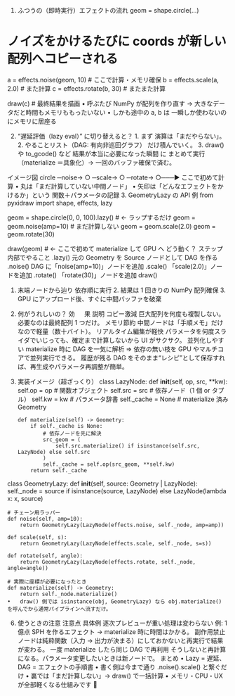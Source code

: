 1. ふつうの（即時実行）エフェクトの流れ
   geom = shape.circle(...)

# ノイズをかけるたびに coords が新しい配列へコピーされる

a = effects.noise(geom, 10) # ここで計算・メモリ確保
b = effects.scale(a, 2.0) # また計算
c = effects.rotate(b, 30) # またまた計算

draw(c) # 最終結果を描画
• 呼ぶたび NumPy が配列を作り直す → 大きなデータだと時間もメモリももったいない
• しかも途中の a, b は 一瞬しか使わないのにメモリに居座る

2. “遅延評価（lazy eval）” に切り替えると？ 1. まず 演算は「まだやらない」。 2. やることリスト（DAG: 有向非巡回グラフ） だけ積んでいく。 3. draw() や to_gcode() など 結果が本当に必要になった瞬間 に
   まとめて実行（materialize ＝具象化）→ 一回のバッファ確保で済む。

イメージ図
circle ─noise→ ○ ─scale→ ○ ─rotate→ ○───► ここで初めて計算
• 丸は「まだ計算していない中間ノード」
• 矢印は「どんなエフェクトをかけるか」という 関数＋パラメータの記録 3. GeometryLazy の API 例
from pyxidraw import shape, effects, lazy

geom = shape.circle(0, 0, 100).lazy() # ← ラップするだけ
geom = geom.noise(amp=10) # まだ計算しない
geom = geom.scale(2.0)
geom = geom.rotate(30)

draw(geom) # ← ここで初めて materialize して GPU へ
どう動く？
ステップ
内部でやること
.lazy()
元の Geometry を Source ノードとして DAG を作る
.noise()
DAG に「noise(amp=10)」ノードを追加
.scale()
「scale(2.0)」ノードを追加
.rotate()
「rotate(30)」ノードを追加
draw()

1.  末端ノードから辿り 依存順に実行 2. 結果は 1 回きりの NumPy 配列確保 3. GPU にアップロード後、すぐに中間バッファを破棄
2.  何がうれしいの？
    効   果
    説明
    コピー激減
    巨大配列を何度も複製しない。必要なのは最終配列 1 つだけ。
    メモリ節約
    中間ノードは「手順メモ」だけなので軽量（数十バイト）。
    リアルタイム編集が軽快
    パラメータを何度スライダでいじっても、確定まで計算しないから UI がサクサク。
    並列化しやすい
    materialize 時に DAG を一気に解析 ⇒ 依存の無い枝を GPU やマルチコアで並列実行できる。
    履歴が残る
    DAG をそのまま“レシピ”として保存すれば、再生成やパラメータ再調整が簡単。
3.  実装イメージ（超ざっくり）
    class LazyNode:
    def **init**(self, op, src, \*\*kw):
    self.op = op # 関数オブジェクト
    self.src = src # 依存ノード（1 個 or タプル）
    self.kw = kw # パラメータ辞書
    self.\_cache = None # materialize 済み Geometry

        def materialize(self) -> Geometry:
            if self._cache is None:
                # 依存ノードを先に解決
                src_geom = (
                    self.src.materialize() if isinstance(self.src, LazyNode) else self.src
                )
                self._cache = self.op(src_geom, **self.kw)
            return self._cache

class GeometryLazy:
def **init**(self, source: Geometry | LazyNode):
self.\_node = source if isinstance(source, LazyNode) else LazyNode(lambda x: x, source)

    # チェーン用ラッパー
    def noise(self, amp=10):
        return GeometryLazy(LazyNode(effects.noise, self._node, amp=amp))

    def scale(self, s):
        return GeometryLazy(LazyNode(effects.scale, self._node, s=s))

    def rotate(self, angle):
        return GeometryLazy(LazyNode(effects.rotate, self._node, angle=angle))

    # 実際に座標が必要になったとき
    def materialize(self) -> Geometry:
        return self._node.materialize()
    •	draw() 側では isinstance(obj, GeometryLazy) なら obj.materialize() を呼んでから通常パイプラインへ流すだけ。

6. 使うときの注意
   注意点
   具体例
   逐次プレビューが重い処理は変わらない
   例: 1 億点 SPH を作るエフェクト → materialize 時に時間はかかる。
   副作用禁止
   ノードは純粋関数（入力 → 出力が決まる）にしておかないと再実行で結果が変わる。
   一度 materialize したら同じ DAG で再利用
   そうしないと再計算になる。パラメータ変更したいときは新ノードで。
   まとめ
   • Lazy = 遅延、DAG = エフェクトの手順書
   • 書く側は今まで通り .noise().scale() と繋ぐだけ
   • 裏では「まだ計算しない」→ draw() で一括計算
   • メモリ・CPU・UX が全部軽くなる仕組みです 🎉
